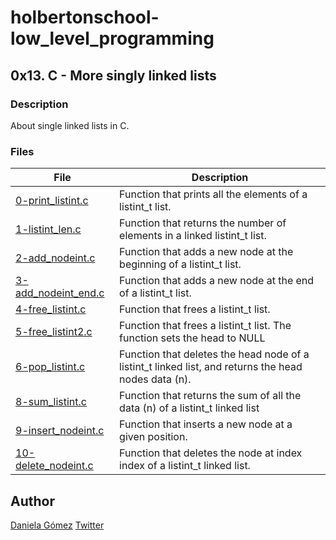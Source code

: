 # holbertonschool-low_level_programming

## 0x13. C - More singly linked lists
### Description
About single linked lists in C.


### Files

| File | Description |
| ------ | ------ |
| [0-print_listint.c]() | Function that prints all the elements of a listint_t list. |
| [1-listint_len.c]() | Function that returns the number of elements in a linked listint_t list. |
| [2-add_nodeint.c]() | Function that adds a new node at the beginning of a listint_t list. |
| [3-add_nodeint_end.c]() | Function that adds a new node at the end of a listint_t list. |
| [4-free_listint.c]() | Function that frees a listint_t list. 
| [5-free_listint2.c]() | Function that frees a listint_t list. The function sets the head to NULL |
| [6-pop_listint.c]() | Function that deletes the head node of a listint_t linked list, and returns the head nodes data (n). |
| [8-sum_listint.c]() | Function that returns the sum of all the data (n) of a listint_t linked list |
| [9-insert_nodeint.c]() | Function that inserts a new node at a given position. |
| [10-delete_nodeint.c]() | Function that deletes the node at index index of a listint_t linked list. |


## Author

[Daniela Gómez](https://www.linkedin.com/in/daniela-g%C3%B3mez-2ba828187/)
[Twitter](https://twitter.com/darkinss)
